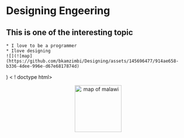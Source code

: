 # Designing Engeering
## This is one of the interesting topic
    * I love to be a programmer
    * Ilove designing
    ![](![map](https://github.com/bkamzimbi/Designing/assets/145696477/914ae658-b336-4dee-996e-d67e6817874d)
)
< ! doctype html>
<html>
   <head> <title>
      profile
   </title>
   </head>
   <body>
<p align="center">
  <img src="burtk.jpg"  alt =" map of malawi"  style="width:128px;height:128px;>
  <img src=" euriter.jpg"  alt="map of southern africa" style="width:128px; height:128px;">
</p>
   </body>
   

